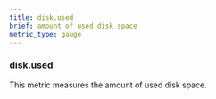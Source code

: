 ```yaml
---
title: disk.used
brief: amount of used disk space
metric_type: gauge
---
```

### disk.used

This metric measures the amount of used disk space.
